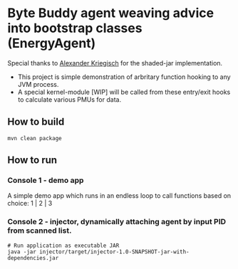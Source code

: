 # Byte Buddy agent weaving advice into bootstrap classes (EnergyAgent)

Special thanks to [Alexander Kriegisch](https://github.com/kriegaex) for the shaded-jar implementation.
  * This project is simple demonstration of arbritary function hooking to any JVM process.
  * A special kernel-module [WIP] will be called from these entry/exit hooks to calculate various PMUs for data.

## How to build

```shell
mvn clean package
```
## How to run

### Console 1 - demo app

A simple demo app which runs in an endless loop to call functions based on choice: 1 | 2 | 3

### Console 2 - injector, dynamically attaching agent by input PID from scanned list.

```shell
# Run application as executable JAR
java -jar injector/target/injector-1.0-SNAPSHOT-jar-with-dependencies.jar
```
